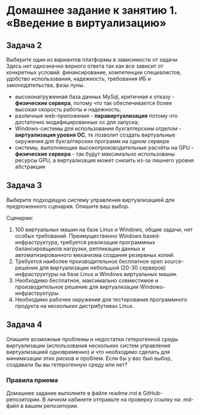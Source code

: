 
# Домашнее задание к занятию 1.  «Введение в виртуализацию»

## Задача 2

Выберите один из вариантов платформы в зависимости от задачи. Здесь нет однозначно верного ответа так как все зависит от конкретных условий: финансирование, компетенции специалистов, удобство использования, надежность, требования ИБ и законодательства, фазы луны.

- высоконагруженная база данных MySql, критичная к отказу - **физические сервера**, потому что так обеспечивается более высокая скорость работы и надежность;
- различные web-приложения - **паравиртуализация** потому что достаточно модифицированных ос для запуска;
- Windows-системы для использования бухгалтерским отделом - **виртуализация уровня ОС**, тк позволит создать виртуальные окружения для бухгалтерских программ на одном сервере
- системы, выполняющие высокопроизводительные расчёты на GPU - **физические сервера** - так будут максимально использованы ресурсы GPU, а виртуализация может снизить из-за лишнего уровня абстракции

## Задача 3

Выберите подходящую систему управления виртуализацией для предложенного сценария. Опишите ваш выбор.

Сценарии:

1. 100 виртуальных машин на базе Linux и Windows, общие задачи, нет особых требований. Преимущественно Windows based-инфраструктура, требуется реализация программных балансировщиков нагрузки, репликации данных и автоматизированного механизма создания резервных копий.
2. Требуется наиболее производительное бесплатное open source-решение для виртуализации небольшой (20-30 серверов) инфраструктуры на базе Linux и Windows виртуальных машин.
3. Необходимо бесплатное, максимально совместимое и производительное решение для виртуализации Windows-инфраструктуры.
4. Необходимо рабочее окружение для тестирования программного продукта на нескольких дистрибутивах Linux.

## Задача 4

Опишите возможные проблемы и недостатки гетерогенной среды виртуализации (использования нескольких систем управления виртуализацией одновременно) и что необходимо сделать для минимизации этих рисков и проблем. Если бы у вас был выбор, создавали бы вы гетерогенную среду или нет?

### Правила приема

Домашнее задание выполните в файле readme.md в GitHub-репозитории. В личном кабинете отправьте на проверку ссылку на .md-файл в вашем репозитории.
